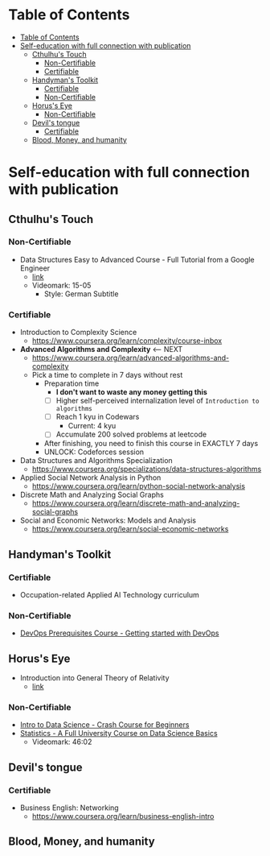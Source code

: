 # Table of Contents
- [Table of Contents](#table-of-contents)
- [Self-education with full connection with publication](#self-education-with-full-connection-with-publication)
  - [Cthulhu's Touch](#cthulhus-touch)
    - [Non-Certifiable](#non-certifiable)
    - [Certifiable](#certifiable)
  - [Handyman's Toolkit](#handymans-toolkit)
    - [Certifiable](#certifiable-1)
    - [Non-Certifiable](#non-certifiable-1)
  - [Horus's Eye](#horuss-eye)
    - [Non-Certifiable](#non-certifiable-2)
  - [Devil's tongue](#devils-tongue)
    - [Certifiable](#certifiable-2)
  - [Blood, Money, and humanity](#blood-money-and-humanity)

# Self-education with full connection with publication
## Cthulhu's Touch
### Non-Certifiable
- Data Structures Easy to Advanced Course - Full Tutorial from a Google Engineer
  - [link](https://www.youtube.com/watch?v=RBSGKlAvoiM)
  - Videomark: 15-05
    - Style: German Subtitle
### Certifiable
- Introduction to Complexity Science
  - https://www.coursera.org/learn/complexity/course-inbox
- **Advanced Algorithms and Complexity** <-- NEXT
  - https://www.coursera.org/learn/advanced-algorithms-and-complexity
  - Pick a time to complete in 7 days without rest
    - Preparation time
      - **I don't want to waste any money getting this**
      - [ ] Higher self-perceived internalization level of `Introduction to algorithms`
      - [ ] Reach 1 kyu in Codewars
        - Current: 4 kyu
      - [ ] Accumulate 200 solved problems at leetcode
    - After finishing, you need to finish this course in EXACTLY 7 days
    - UNLOCK: Codeforces session
- Data Structures and Algorithms Specialization
  - https://www.coursera.org/specializations/data-structures-algorithms
- Applied Social Network Analysis in Python
  - https://www.coursera.org/learn/python-social-network-analysis
- Discrete Math and Analyzing Social Graphs
  - https://www.coursera.org/learn/discrete-math-and-analyzing-social-graphs
- Social and Economic Networks: Models and Analysis
  - https://www.coursera.org/learn/social-economic-networks
## Handyman's Toolkit
### Certifiable
- Occupation-related Applied AI Technology curriculum
### Non-Certifiable
- [DevOps Prerequisites Course - Getting started with DevOps](https://www.youtube.com/watch?v=Wvf0mBNGjXY)
## Horus's Eye
- Introduction into General Theory of Relativity
  - [link](https://www.coursera.org/learn/general-relativity)
### Non-Certifiable
- [Intro to Data Science - Crash Course for Beginners](https://www.youtube.com/watch?v=N6BghzuFLIg)
- [Statistics - A Full University Course on Data Science Basics](https://www.youtube.com/watch?v=xxpc-HPKN28)
  - Videomark: 46:02
## Devil's tongue
### Certifiable
- Business English: Networking
  - https://www.coursera.org/learn/business-english-intro

## Blood, Money, and humanity